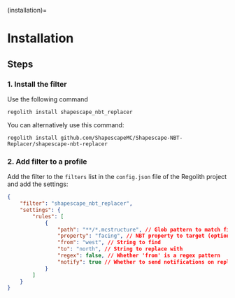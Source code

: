 (installation)=

# Installation

## Steps

### 1. Install the filter

Use the following command

```
regolith install shapescape_nbt_replacer
```

You can alternatively use this command:

```
regolith install github.com/ShapescapeMC/Shapescape-NBT-Replacer/shapescape-nbt-replacer
```

### 2. Add filter to a profile

Add the filter to the `filters` list in the `config.json` file of the Regolith project and add the settings:

```json
{
	"filter": "shapescape_nbt_replacer",
	"settings": {
		"rules": [
			{
				"path": "**/*.mcstructure", // Glob pattern to match files
				"property": "facing", // NBT property to target (optional)
				"from": "west", // String to find
				"to": "north", // String to replace with
				"regex": false, // Whether 'from' is a regex pattern
				"notify": true // Whether to send notifications on replacements
			}
		]
	}
}
```
